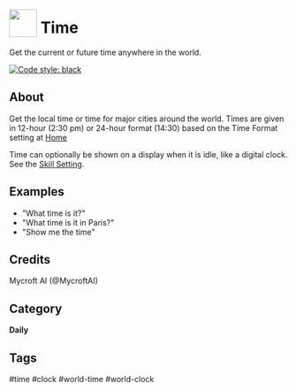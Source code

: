 # <img src='https://raw.githack.com/FortAwesome/Font-Awesome/master/svgs/solid/clock.svg' card_color='#22a7f0' width='50' height='50' style='vertical-align:bottom'/> Time
Get the current or future time anywhere in the world.

[![Code style: black](https://img.shields.io/badge/code%20style-black-000000.svg)](https://github.com/psf/black)

## About 
Get the local time or time for major cities around the world.  Times
are given in 12-hour (2:30 pm) or 24-hour format (14:30) based on the
Time Format setting at [Home](https://home.mycroft.ai/#/setting/basic)

Time can optionally be shown on a display when it is idle, like a digital clock.  See
the [Skill Setting](https://home.mycroft.ai/#/skill).

## Examples 
* "What time is it?"
* "What time is it in Paris?"
* "Show me the time"

## Credits 
Mycroft AI (@MycroftAI)

## Category
**Daily**

## Tags
#time
#clock
#world-time
#world-clock
